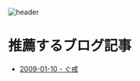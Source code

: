 ![header](http://gyazo.com/20f6353a152d19fafe9c17b68bf72159.png)

# 推薦するブログ記事

 * [2009-01-10 - ぐ戒](http://d.hatena.ne.jp/kkshow/20090110)


